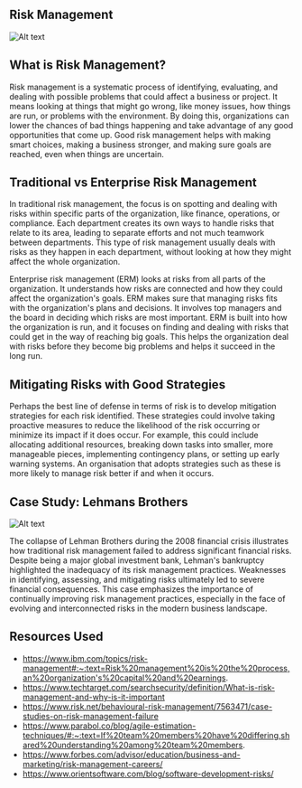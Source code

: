 ## Risk Management

![Alt text](https://focus.namirial.global/wp-content/uploads/sites/4/2023/02/RISK-MANAGEMENT.jpg "Teamwork Image")

## What is Risk Management?
Risk management is a systematic process of identifying, 
evaluating, and dealing with possible problems that could affect a business or project. It means looking at things that might go wrong, like money issues, how things are run, or problems with the environment. By doing this, organizations can lower the chances of bad things happening and take advantage of any good opportunities that come up. Good risk management helps with making smart choices, making a business stronger, and making sure goals are reached, even when things are uncertain.

## Traditional vs Enterprise Risk Management
In traditional risk management, the focus is on spotting and dealing with risks within specific parts of the organization, like finance, operations, or compliance. Each department creates its own ways to handle risks that relate to its area, leading to separate efforts and not much teamwork between departments. This type of risk management usually deals with risks as they happen in each department, without looking at how they might affect the whole organization.

Enterprise risk management (ERM) looks at risks from all parts of the organization. It understands how risks are connected and how they could affect the organization's goals. ERM makes sure that managing risks fits with the organization's plans and decisions. It involves top managers and the board in deciding which risks are most important. ERM is built into how the organization is run, and it focuses on finding and dealing with risks that could get in the way of reaching big goals. This helps the organization deal with risks before they become big problems and helps it succeed in the long run.

## Mitigating Risks with Good Strategies
Perhaps the best line of defense in terms of risk is to develop mitigation strategies for each risk identified. These strategies could involve taking proactive measures to reduce the likelihood of the risk occurring or minimize its impact if it does occur. For example, this could include allocating additional resources, breaking down tasks into smaller, more manageable pieces, implementing contingency plans, or setting up early warning systems. An organisation that adopts strategies such as these is more likely to manage risk better if and when it occurs.

## Case Study: Lehmans Brothers

![Alt text](https://www.marketplace.org/wp-content/uploads/2018/09/GettyImages-104396071.jpg?w=720 "Lehmann Brothers collapse")

The collapse of Lehman Brothers during the 2008 financial crisis illustrates how traditional risk management failed to address significant financial risks. Despite being a major global investment bank, Lehman's bankruptcy highlighted the inadequacy of its risk management practices. Weaknesses in identifying, assessing, and mitigating risks ultimately led to severe financial consequences. This case emphasizes the importance of continually improving risk management practices, especially in the face of evolving and interconnected risks in the modern business landscape.

## Resources Used

- https://www.ibm.com/topics/risk-management#:~:text=Risk%20management%20is%20the%20process,an%20organization's%20capital%20and%20earnings.
- https://www.techtarget.com/searchsecurity/definition/What-is-risk-management-and-why-is-it-important
- https://www.risk.net/behavioural-risk-management/7563471/case-studies-on-risk-management-failure
- https://www.parabol.co/blog/agile-estimation-techniques/#:~:text=If%20team%20members%20have%20differing,shared%20understanding%20among%20team%20members.
- https://www.forbes.com/advisor/education/business-and-marketing/risk-management-careers/
- https://www.orientsoftware.com/blog/software-development-risks/




